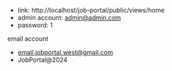 - link: http://localhost/job-portal/public/views/home
- admin account: admin@admin.com
- password: 1

email account
- email.jobportal.west@gmail.com
- JobPortal@2024